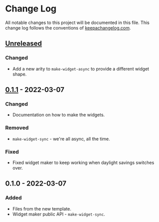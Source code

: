 # Change Log
All notable changes to this project will be documented in this file. This change log follows the conventions of [keepachangelog.com](http://keepachangelog.com/).

## [Unreleased]
### Changed
- Add a new arity to `make-widget-async` to provide a different widget shape.

## [0.1.1] - 2022-03-07
### Changed
- Documentation on how to make the widgets.

### Removed
- `make-widget-sync` - we're all async, all the time.

### Fixed
- Fixed widget maker to keep working when daylight savings switches over.

## 0.1.0 - 2022-03-07
### Added
- Files from the new template.
- Widget maker public API - `make-widget-sync`.

[Unreleased]: https://github.com/your-name/mcs/compare/0.1.1...HEAD
[0.1.1]: https://github.com/your-name/mcs/compare/0.1.0...0.1.1
